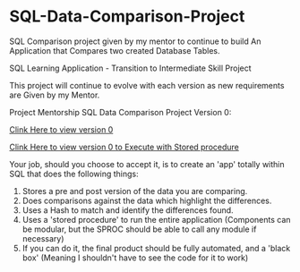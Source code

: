 # SQL-Data-Comparison-Project
SQL Comparison project given by my mentor to continue to build An Application that Compares two created Database Tables.

SQL Learning Application - Transition to Intermediate Skill Project

This project will continue to evolve with each version as new requirements are Given by my Mentor.

Project Mentorship SQL Data Comparison Project Version 0:

[Clink Here to view version 0](https://github.com/Bambi-Forest/SQL-Data-Comparison-Project/blob/main/AutomatedProjectV0.sql)

[Clink Here to view version 0 to Execute with Stored procedure](https://github.com/Bambi-Forest/SQL-Data-Comparison-Project/blob/main/AutomatedProjectExecutionV0.sql)

Your job, should you choose to accept it, is to create an 'app' totally within SQL that does the following things:

1. Stores a pre and post version of the data you are comparing. 
2. Does comparisons against the data which highlight the differences.
3. Uses a Hash to match and identify the differences found. 
4. Uses a 'stored procedure' to run the entire application (Components can be modular, but the SPROC should be able to call any module if necessary) 
5. If you can do it, the final product should be fully automated, and a 'black box' (Meaning I shouldn't have to see the code for it to work) 
